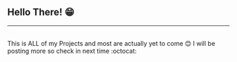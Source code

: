 ## Hello There! :grin: 
<hr>
<br>
This is ALL of my Projects and most are actually yet to come 😊
<be>
I will be posting more so check in next time :octocat:
